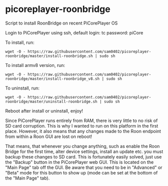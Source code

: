 # picoreplayer-roonbridge

Script to install RoonBridge on recent PiCorePlayer OS

Login to PiCorePlayer using ssh, default login: tc  password: piCore

To install, run:

`wget -O - https://raw.githubusercontent.com/sam0402/picoreplayer-roonbridge/master/install-roonbridge.sh | sudo sh`

To install armv8 version, run:

`wget -O - https://raw.githubusercontent.com/sam0402/picoreplayer-roonbridge/master/install-roonbridge_v8.sh | sudo sh`

To uninstall, run:

`wget -O - https://raw.githubusercontent.com/sam0402/picoreplayer-roonbridge/master/uninstall-roonbridge.sh | sudo sh`

Reboot after install or uninstall, enjoy!

Since PiCorePlayer runs entirely from RAM, there is very little to no risk of SD card corruption. This is why I wanted to run on this platform in the first place. However, it also means that any changes made to the Roon endpoint from within a Roon GUI are lost on reboot!

That means, that whenever you change anything, such as enable the Roon Bridge for the first time, alter device settings, install an update etc. you must backup these changes to SD card. This is fortunately easily solved, just use the "Backup" button in the PiCorePlayer web GUI. This is located on the "Main Page" tab off the GUI. Be aware that you need to be in "Advanced" or "Beta" mode for this button to show up (mode can be set at the bottom of the "Main Page" tab).

